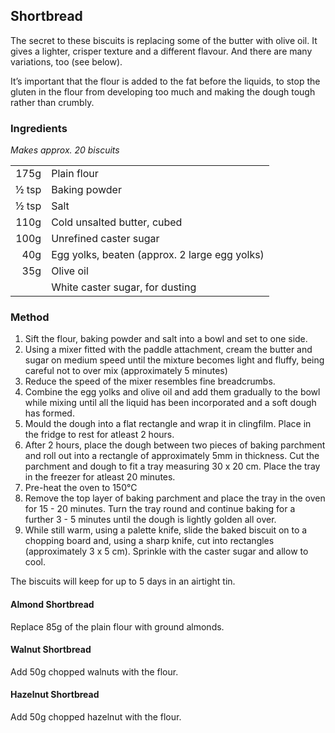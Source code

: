 ## Shortbread

The secret to these biscuits is replacing some of the butter with olive oil. It gives a lighter, crisper texture and a different flavour. And there are many variations, too (see below).

It’s important that the flour is added to the fat before the liquids, to stop the gluten in the flour from developing too much and making the dough tough rather than crumbly.

### Ingredients

*Makes approx. 20 biscuits*

|       |                                          |
| ----: | ---------------------------------------- |
|  175g | Plain flour                              |
| ½ tsp | Baking powder                            |
| ½ tsp | Salt                                     |
|  110g | Cold unsalted butter, cubed              |
|  100g | Unrefined caster sugar                   |
|   40g | Egg yolks, beaten (approx. 2 large egg yolks) |
|   35g | Olive oil                                |
|       | White caster sugar, for dusting          |


### Method

1. Sift the flour, baking powder and salt into a bowl and set to one side.
2. Using a mixer fitted with the paddle attachment, cream the butter and sugar on medium speed until the mixture becomes light and fluffy, being careful not to over mix (approximately 5 minutes)
3. Reduce the speed of the mixer resembles fine breadcrumbs.
4. Combine the egg yolks and olive oil and add them gradually to the bowl while mixing until all the liquid has been incorporated and a soft dough has formed.
5. Mould the dough into a flat rectangle and wrap it in clingfilm. Place in the fridge to rest for atleast 2 hours.
6. After 2 hours, place the dough between two pieces of baking parchment and roll out into a rectangle of approximately 5mm in thickness. Cut the parchment and dough to fit a tray measuring 30 x 20 cm. Place the tray in the freezer for atleast 20 minutes.
7. Pre-heat the oven to 150°C
8. Remove the top layer of baking parchment and place the tray in the oven for 15 - 20 minutes. Turn the tray round and continue baking for a further 3 - 5 minutes until the dough is lightly golden all over.
9. While still warm, using a palette knife, slide the baked biscuit on to a chopping board and, using a sharp knife, cut into rectangles (approximately 3 x 5 cm). Sprinkle with the caster sugar and allow to cool.

The biscuits will keep for up to 5 days in an airtight tin. 

#### Almond Shortbread

Replace 85g of the plain flour with ground almonds.
​	

#### Walnut Shortbread

Add 50g chopped walnuts with the flour.

#### Hazelnut Shortbread

Add 50g chopped hazelnut with the flour.